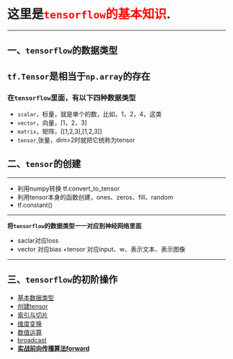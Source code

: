 # 这里是<span style="color:red">`tensorflow`的基本知识</span>.
-----
## 一、`tensorflow`的数据类型
**`tf.Tensor`是相当于`np.array`的存在**
---

### 在`tensorflow`里面，有以下四种数据类型
   + `scalar`，标量，就是单个的数，比如，1，2，4，这类
   + `vector`，向量，[1，2，3]
   + `matrix`，矩阵，[[1,2,3],[1,2,3]]
   + `tensor`,张量，dim>2时就把它统称为tensor
## 二、`tensor`的创建
---
   + 利用numpy转换 tf.convert_to_tensor
   + 利用tensor本身的函数创建，ones、zeros、fill、random
   + tf.constant()
   ---
   **将`tensorflow`的数据类型一一对应到神经网络里面**
   + saclar对应loss
   + vector 对应bias
   +tensor 对应input、w、表示文本、表示图像
   
   ---
## 三、`tensorflow`的初阶操作
   + [基本数据类型](https://github.com/Sommer1111/DeepLearning-pycharm/blob/master/tensorflow/tensorflow_%E6%95%B0%E6%8D%AE%E7%B1%BB%E5%9E%8B.ipynb)
   + [创建tensor](https://github.com/Sommer1111/DeepLearning-pycharm/blob/master/tensorflow/tensorflow_%E5%88%9B%E5%BB%BAtensor.ipynb)
   + [索引与切片](https://github.com/Sommer1111/DeepLearning-pycharm/blob/master/tensorflow/tensorflow_%E7%B4%A2%E5%BC%95%E5%88%87%E7%89%87.ipynb)
   + [维度变换](https://github.com/Sommer1111/DeepLearning-pycharm/blob/master/tensorflow/tensorflow_%E7%BB%B4%E5%BA%A6%E5%8F%98%E6%8D%A2.ipynb)
   + [数值运算](https://github.com/Sommer1111/DeepLearning-pycharm/blob/master/tensorflow/tensorflow_%E6%95%B0%E5%80%BC%E8%BF%90%E7%AE%97.ipynb)
   + [broadcast](https://github.com/Sommer1111/DeepLearning-pycharm/blob/master/tensorflow/tensorflow_broadcast.ipynb)
   + [**实战前向传播算法forward**](https://github.com/Sommer1111/DeepLearning-pycharm/blob/master/tensorflow/tensorflow_%E5%AE%9E%E6%88%98forward_test.py)
